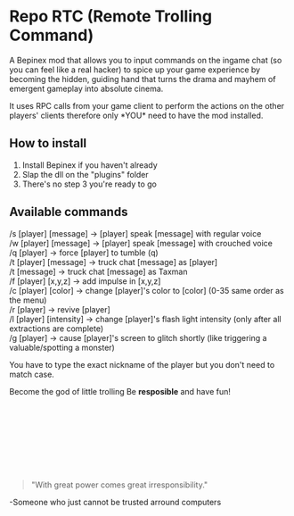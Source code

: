 # Repo RTC (Remote Trolling Command)

A Bepinex mod that allows you to input commands on the ingame chat (so you can feel like a real hacker) to spice up your game experience by becoming the hidden, guiding hand that turns the drama and mayhem of emergent gameplay into absolute cinema.

It uses RPC calls from your game client to perform the actions on the other players' clients therefore only \*YOU* need to have the mod installed.

## How to install
1. Install Bepinex if you haven't already
2. Slap the dll on the "plugins" folder
3. There's no step 3 you're ready to go


## Available commands
/s [player] [message] ->  [player] speak [message] with regular voice<br/>
/w [player] [message] ->  [player] speak [message] with crouched voice<br/>
/q [player] -> force  [player] to tumble (q)<br/>
/t [player] [message] -> truck chat [message] as [player]<br/>
/t [message] -> truck chat [message] as Taxman<br/>
/f [player] [x,y,z] -> add impulse in [x,y,z]<br/>
/c [player] [color] -> change [player]'s color to [color] (0-35 same order as the menu)<br/>
/r [player] -> revive [player]<br/>
/l [player] [intensity] -> change [player]'s flash light intensity (only after all extractions are complete)<br/>
/g [player] -> cause [player]'s screen to glitch shortly (like triggering a valuable/spotting a monster)<br/>

You have to type the exact nickname of the player but you don't need to match case. 

Become the god of little trolling
Be **resposible** and have fun!
<br/>
<br/>
<br/>
<br/>
<br/>
<br/>
<br/>
<br/>
<br/>
> "With great power comes great irresponsibility."<br/>

-Someone who just cannot be trusted arround computers
